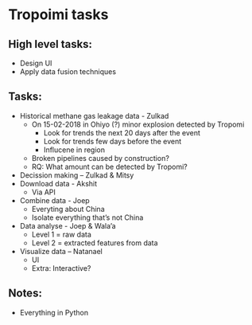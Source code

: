 # Tropoimi tasks
## High level tasks:
-	Design UI
-	Apply data fusion techniques

## Tasks:
- Historical methane gas leakage data  - Zulkad
  -	On 15-02-2018 in Ohiyo (?) minor explosion detected by Tropomi
    - Look for trends the next 20 days after the event
    - Look for trends few days before the event
    - Influcene in region
  - Broken pipelines caused by construction?
  - RQ: What amount can be detected by Tropomi?
- Decission making – Zulkad & Mitsy
- Download data  - Akshit
  - Via API 
- Combine data  - Joep
  - Everyting about China
  - Isolate everything that’s not China
- Data analyse  - Joep & Wala’a
  - Level 1 = raw data
  - Level 2 = extracted features from data
- Visualize data – Natanael
  - UI
  - Extra: Interactive?

## Notes:
- Everything in Python
